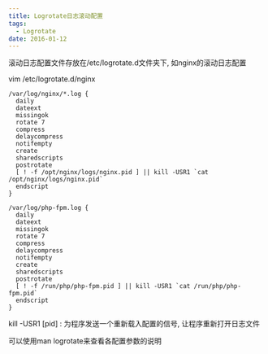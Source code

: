 ```yaml
---
title: Logrotate日志滚动配置
tags:
  - Logrotate
date: 2016-01-12
---
```


滚动日志配置文件存放在/etc/logrotate.d文件夹下, 如nginx的滚动日志配置

<!-- more -->

vim /etc/logrotate.d/nginx
```
/var/log/nginx/*.log {
  daily
  dateext
  missingok
  rotate 7
  compress
  delaycompress
  notifempty
  create
  sharedscripts
  postrotate
  [ ! -f /opt/nginx/logs/nginx.pid ] || kill -USR1 `cat /opt/nginx/logs/nginx.pid`
  endscript
}
```

```
/var/log/php-fpm.log {
  daily
  dateext
  missingok
  rotate 7
  compress
  delaycompress
  notifempty
  create
  sharedscripts
  postrotate
  [ ! -f /run/php/php-fpm.pid ] || kill -USR1 `cat /run/php/php-fpm.pid`
  endscript
}
```

kill -USR1 [pid]  :  为程序发送一个重新载入配置的信号, 让程序重新打开日志文件

可以使用man logrotate来查看各配置参数的说明